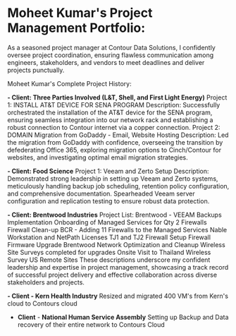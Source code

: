 # Moheet Kumar's Project Management Portfolio:
As a seasoned project manager at Contour Data Solutions, I confidently oversee project coordination, ensuring flawless communication among engineers, stakeholders, and vendors to meet deadlines and deliver projects punctually.

 Moheet Kumar's Complete Project History:
 
**- Client: Three Parties Involved (L&T, Shell, and First Light Energy)**
Project 1: INSTALL AT&T DEVICE FOR SENA PROGRAM
Description: Successfully orchestrated the installation of the AT&T device for the SENA program, ensuring seamless integration into our network rack and establishing a robust connection to Contour internet via a copper connection.
Project 2: DOMAIN Migration from GoDaddy - Email, Website Hosting
Description: Led the migration from GoDaddy with confidence, overseeing the transition by defederating Office 365, exploring migration options to Cinch/Contour for websites, and investigating optimal email migration strategies.

**- Client: Food Science**
Project 1: Veeam and Zerto Setup
Description: Demonstrated strong leadership in setting up Veeam and Zerto systems, meticulously handling backup job scheduling, retention policy configuration, and comprehensive documentation. Spearheaded Veeam server configuration and replication testing to ensure robust data protection.

**- Client: Brentwood Industries**
Project List:
Brentwood - VEEAM Backups Implementation
Onboarding of Managed Services for Qty 2 Firewalls
Firewall Clean-up
BCR - Adding 11 Firewalls to the Managed Services
Nable Workstation and NetPath Licenses
TJ1 and TJ2 Firewall Setup
Firewall Firmware Upgrade
Brentwood Network Optimization and Cleanup
Wireless Site Surveys completed for upgrades Onsite Visit to Thailand
Wireless Survey US Remote Sites
These descriptions underscore my confident leadership and expertise in project management, showcasing a track record of successful project delivery and effective collaboration across diverse stakeholders and projects.

**- Client - Kern Health Industry**
Resized and migrated 400 VM's from Kern's cloud to Contours cloud

- **Client** - **National Human Service Assembly**
Setting up Backup and Data recovery of their entire network to Contours Cloud
